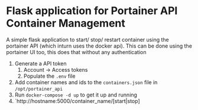 # Flask application for Portainer API Container Management

A simple flask application to start/ stop/ restart container using the portainer API (which inturn uses the docker api). This can be done using the portainer UI too, this does that without any authentication

1. Generate a API token
    1. Account -> Access tokens
    2. Populate the `.env` file
2. Add container names and ids to the `containers.json` file in `/opt/portainer_api`
3. Run `docker-compose -d up` to get it up and running
4. `http://hostname:5000/container_name/[start|stop]
